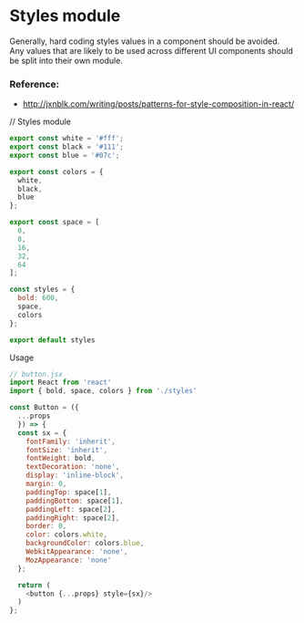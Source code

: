 # Styles module
Generally, hard coding styles values in a component should be avoided.
Any values that are likely to be used across different UI components should be split into their own module.

### Reference:
- http://jxnblk.com/writing/posts/patterns-for-style-composition-in-react/

// Styles module
```javascript
export const white = '#fff';
export const black = '#111';
export const blue = '#07c';

export const colors = {
  white,
  black,
  blue
};

export const space = [
  0,
  8,
  16,
  32,
  64
];

const styles = {
  bold: 600,
  space,
  colors
};

export default styles
```

Usage
```javascript
// button.jsx
import React from 'react'
import { bold, space, colors } from './styles'

const Button = ({
  ...props
  }) => {
  const sx = {
    fontFamily: 'inherit',
    fontSize: 'inherit',
    fontWeight: bold,
    textDecoration: 'none',
    display: 'inline-block',
    margin: 0,
    paddingTop: space[1],
    paddingBottom: space[1],
    paddingLeft: space[2],
    paddingRight: space[2],
    border: 0,
    color: colors.white,
    backgroundColor: colors.blue,
    WebkitAppearance: 'none',
    MozAppearance: 'none'
  };

  return (
    <button {...props} style={sx}/>
  )
};
```
